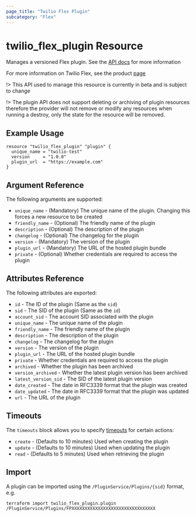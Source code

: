 ```yaml
---
page_title: "Twilio Flex Plugin"
subcategory: "Flex"
---
```


# twilio_flex_plugin Resource

Manages a versioned Flex plugin. See the [API docs](https://www.twilio.com/docs/flex/developer/plugins/api/plugin) for more information

For more information on Twilio Flex, see the product [page](https://www.twilio.com/flex)

!> This API used to manage this resource is currently in beta and is subject to change

!> The plugin API does not support deleting or archiving of plugin resources therefore the provider will not remove or modify any resources when running a destroy, only the state for the resource will be removed.

## Example Usage

```hcl
resource "twilio_flex_plugin" "plugin" {
  unique_name = "twilio-test"
  version     = "1.0.0"
  plugin_url  = "https://example.com"
}
```

## Argument Reference

The following arguments are supported:

- `unique_name` - (Mandatory) The unique name of the plugin. Changing this forces a new resource to be created
- `friendly_name` - (Optional) The friendly name of the plugin
- `description` - (Optional) The description of the plugin
- `changelog` - (Optional) The changelog for the plugin
- `version` - (Mandatory) The version of the plugin
- `plugin_url` - (Mandatory) The URL of the hosted plugin bundle
- `private` - (Optional) Whether credentials are required to access the plugin

## Attributes Reference

The following attributes are exported:

- `id` - The ID of the plugin (Same as the `sid`)
- `sid` - The SID of the plugin (Same as the `id`)
- `account_sid` - The account SID associated with the plugin
- `unique_name` - The unique name of the plugin
- `friendly_name` - The friendly name of the plugin
- `description` - The description of the plugin
- `changelog` - The changelog for the plugin
- `version` - The version of the plugin
- `plugin_url` - The URL of the hosted plugin bundle
- `private` - Whether credentials are required to access the plugin
- `archived` - Whether the plugin has been archived
- `version_archived` - Whether the latest plugin version has been archived
- `latest_version_sid` - The SID of the latest plugin version
- `date_created` - The date in RFC3339 format that the plugin was created
- `date_updated` - The date in RFC3339 format that the plugin was updated
- `url` - The URL of the plugin

## Timeouts

The `timeouts` block allows you to specify [timeouts](https://www.terraform.io/docs/configuration/resources.html#timeouts) for certain actions:

- `create` - (Defaults to 10 minutes) Used when creating the plugin
- `update` - (Defaults to 10 minutes) Used when updating the plugin
- `read` - (Defaults to 5 minutes) Used when retrieving the plugin

## Import

A plugin can be imported using the `/PluginService/Plugins/{sid}` format, e.g.

```shell
terraform import twilio_flex_plugin.plugin /PluginService/Plugins/FPXXXXXXXXXXXXXXXXXXXXXXXXXXXXXXXX
```
